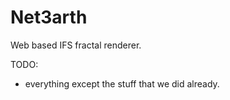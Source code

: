 # Net3arth
Web based IFS fractal renderer.

TODO:
- everything except the stuff that we did already.
